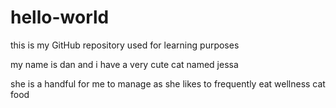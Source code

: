# hello-world
this is my GitHub repository used for learning purposes

my name is dan and i have a very cute cat named jessa

she is a handful for me to manage as she likes to frequently eat wellness cat food
